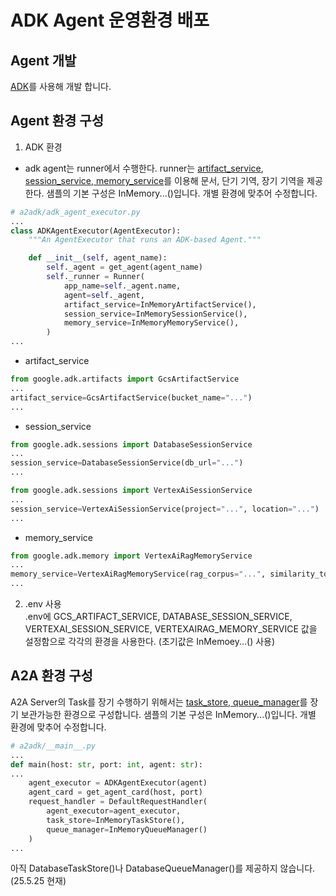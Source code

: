 # ADK Agent 운영환경 배포

## Agent 개발
[ADK](https://google.github.io/adk-docs/)를 사용해 개발 합니다.

## Agent 환경 구성
1. ADK 환경
- adk agent는 runner에서 수행한다. runner는 [artifact_service](https://google.github.io/adk-docs/artifacts/), [session_service, memory_service](https://google.github.io/adk-docs/sessions/)를 이용해 문서, 단기 기역, 장기 기역을 제공한다.
샘플의 기본 구성은 InMemory...()입니다. 개별 환경에 맞추어 수정합니다.

```python
# a2adk/adk_agent_executor.py
...
class ADKAgentExecutor(AgentExecutor):
    """An AgentExecutor that runs an ADK-based Agent."""

    def __init__(self, agent_name):
        self._agent = get_agent(agent_name)
        self._runner = Runner(
            app_name=self._agent.name,
            agent=self._agent,
            artifact_service=InMemoryArtifactService(),
            session_service=InMemorySessionService(),
            memory_service=InMemoryMemoryService(),
        )
...
```
- artifact_service
```python
from google.adk.artifacts import GcsArtifactService
...
artifact_service=GcsArtifactService(bucket_name="...")
...
```
- session_service
```python
from google.adk.sessions import DatabaseSessionService
...
session_service=DatabaseSessionService(db_url="...")
...
```
```python
from google.adk.sessions import VertexAiSessionService
...
session_service=VertexAiSessionService(project="...", location="...")
...
```
- memory_service
```python
from google.adk.memory import VertexAiRagMemoryService
...
memory_service=VertexAiRagMemoryService(rag_corpus="...", similarity_top_k=5, vector_distance_threshold=10)
...
```

2. .env 사용  
.env에 GCS_ARTIFACT_SERVICE, DATABASE_SESSION_SERVICE, VERTEXAI_SESSION_SERVICE, VERTEXAIRAG_MEMORY_SERVICE 값을 설정함으로 각각의 환경을 사용한다. (초기값은 InMemoey...() 사용)

## A2A 환경 구성
A2A Server의 Task를 장기 수행하기 위해서는 [task_store, queue_manager](https://google.github.io/A2A/sdk/python/#a2a.server.request_handlers.DefaultRequestHandler)를 장기 보관가능한 환경으로 구성합니다. 샘플의 기본 구성은 InMemory...()입니다. 개별 환경에 맞추어 수정합니다.
```python
# a2adk/__main__.py
...
def main(host: str, port: int, agent: str):
...
    agent_executor = ADKAgentExecutor(agent)
    agent_card = get_agent_card(host, port)
    request_handler = DefaultRequestHandler(
        agent_executor=agent_executor, 
        task_store=InMemoryTaskStore(), 
        queue_manager=InMemoryQueueManager()
    )
...
```
아직 DatabaseTaskStore()나 DatabaseQueueManager()를 제공하지 않습니다. (25.5.25 현재)
